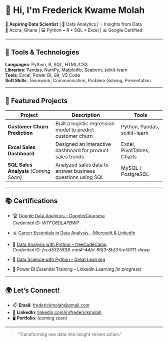 # 👋 Hi, I'm Frederick Kwame Molah

🎯 **Aspiring Data Scientist** | 🧠 Data Analytics | 💡 Insights from Data  
📍 Accra, Ghana | 💻 Python • R • SQL • Excel | 📊 Google Certified

---

## 🔧 Tools & Technologies
**Languages**: Python, R, SQL, HTML/CSS  
**Libraries**: Pandas, NumPy, Matplotlib, Seaborn, scikit-learn  
**Tools**: Excel, Power BI, Git, VS Code  
**Soft Skills**: Teamwork, Communication, Problem-Solving, Presentation

---

## 📁 Featured Projects

| Project | Description | Tools |
|--------|-------------|-------|
| **Customer Churn Prediction** | Built a logistic regression model to predict customer churn | Python, Pandas, scikit-learn |
| **Excel Sales Dashboard** | Designed an interactive dashboard for product sales trends | Excel, PivotTables, Charts |
| **SQL Sales Analysis** *(Coming Soon)* | Analyzed sales data to answer business questions using SQL | MySQL / PostgreSQL |

---

## 📚 Certifications

- 🏆 [Google Data Analytics – Google/Coursera](https://www.coursera.org/professional-certificates/google-data-analytics)  
  *Credential ID: WTFG6DLAPBWP*

- 📊 [Career Essentials in Data Analysis – Microsoft & LinkedIn](https://www.linkedin.com/learning/career-essentials-in-data-analysis-by-microsoft-and-linkedin)  

- 🐍 [Data Analysis with Python – freeCodeCamp](https://www.freecodecamp.org/certification/fccd5325838-caa4-44fd-86f3-8bf37ee50111-dawp/data-analysis-with-python)  
  *Credential ID: fccd5325838-caa4-44fd-86f3-8bf37ee50111-dawp*

- 🧠 [Data Science with Python – Great Learning](https://www.mygreatlearning.com/academy/learn-for-free/courses/data-science-with-python)
 
- 🧩 Power BI Essential Training – LinkedIn Learning *(in progress)*

---

## 🌍 Let’s Connect!
- 📫 **Email**: frederickmolah@gmail.com  
- 🔗 **LinkedIn**: [linkedin.com/in/frederickmolah](https://www.linkedin.com/in/frederick-molah-b36a64159/)  
- 🖥️ **Portfolio**: *(coming soon)*

---

> “Transforming raw data into insight-driven action.”
